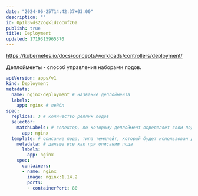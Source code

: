 ```yaml
---
date: "2024-06-25T14:42:37+03:00"
description: ""
id: 0p1l3vds22ogkldzocmfz6a
publish: true
title: Deployment
updated: 1719315965370
---
```


<https://kubernetes.io/docs/concepts/workloads/controllers/deployment/>

Деплойменты - способ управления наборами подов.

```yaml
apiVersion: apps/v1
kind: Deployment
metadata:
  name: nginx-deployment # название деплоймента
  labels:
    app: nginx # лейбл
spec:
  replicas: 3 # количество реплик подов
  selector:
    matchLabels: # селектор, по которому деплоймент определяет свои поды
      app: nginx
  template: # описание пода, типа темплейт, который будет использован для создания подов
    metadata: # дальше все как при описании пода
      labels:
        app: nginx
    spec:
      containers:
      - name: nginx
        image: nginx:1.14.2
        ports:
        - containerPort: 80
```